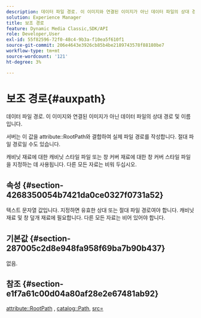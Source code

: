 ```yaml
---
description: 데이터 파일 경로. 이 이미지와 연결된 이미지가 아닌 데이터 파일의 상대 경로 및 이름입니다.
solution: Experience Manager
title: 보조 경로
feature: Dynamic Media Classic,SDK/API
role: Developer,User
exl-id: 55f82596-72f0-48c4-9b3a-f10ea5f610f1
source-git-commit: 206e4643e3926cb85b4be2189743578f88180be7
workflow-type: tm+mt
source-wordcount: '121'
ht-degree: 3%

---
```


# 보조 경로{#auxpath}

데이터 파일 경로. 이 이미지와 연결된 이미지가 아닌 데이터 파일의 상대 경로 및 이름입니다.

서버는 이 값을 attribute::RootPath와 결합하여 실제 파일 경로를 작성합니다. 절대 파일 경로일 수도 있습니다.

캐비닛 재료에 대한 캐비닛 스타일 파일 또는 창 커버 재료에 대한 창 커버 스타일 파일을 지정하는 데 사용됩니다. 다른 모든 자료는 비워 두십시오.

## 속성 {#section-4268350054b7421da0ce0327f0731a52}

텍스트 문자열 값입니다. 지정하면 유효한 상대 또는 절대 파일 경로여야 합니다. 캐비닛 재료 및 창 덮개 재료에 필요합니다. 다른 모든 자료는 비어 있어야 합니다.

## 기본값 {#section-287005c2d8e948fa958f69ba7b90b437}

없음.

## 참조 {#section-e1f7a61c00d04a80af28e2e67481ab92}

[attribute::RootPath](../../../../../ir-api/material-cat/image-rendering-api-ref/c-ir-material-catalog/c-ir-attributes-reference/r-ir-rootpath.md#reference-a4d7c96b62e14fcbad1740c702f160f3) , [catalog::Path](../../../../../ir-api/material-cat/image-rendering-api-ref/c-ir-material-catalog/c-ir-material-data-reference/r-ir-path.md#reference-59ebb624250a4965ad1737578a2ab590), [src=](../../../../../ir-api/http-protocol/image-rendering-api-ref/c-ir-http-protocol-ref/c-ir-http-protocol-command-reference/r-ir-src.md#reference-62c98abad22149d68d405ed6aaff8272)
